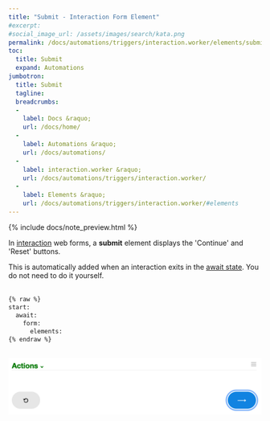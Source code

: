 ```yaml
---
title: "Submit - Interaction Form Element"
#excerpt: 
#social_image_url: /assets/images/search/kata.png
permalink: /docs/automations/triggers/interaction.worker/elements/submit/
toc:
  title: Submit
  expand: Automations
jumbotron:
  title: Submit
  tagline: 
  breadcrumbs:
  -
    label: Docs &raquo;
    url: /docs/home/
  -
    label: Automations &raquo;
    url: /docs/automations/
  -
    label: interaction.worker &raquo;
    url: /docs/automations/triggers/interaction.worker/
  -
    label: Elements &raquo;
    url: /docs/automations/triggers/interaction.worker/#elements
---
```


{% include docs/note_preview.html %}

In [interaction](/docs/automations/triggers/interaction.worker/) web forms, a **submit** element displays the 'Continue' and 'Reset' buttons.

This is automatically added when an interaction exits in the [await state](/docs/automations/#exit-states). You do not need to do it yourself.

<pre>
<code class="language-cerb">
{% raw %}
start:
  await:
    form:
      elements:
{% endraw %}
</code>
</pre>

<div class="cerb-screenshot">
<img src="/assets/images/docs/automations/triggers/interaction.worker/elements/submit.png" class="screenshot">
</div>
